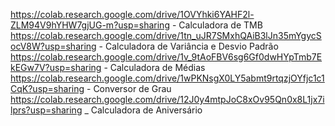 https://colab.research.google.com/drive/1OVYhki6YAHF2l-ZLM94V9hYHW7gjUG-m?usp=sharing - Calculadora de TMB
https://colab.research.google.com/drive/1tn_uJR7SMxhQAiB3lJn35mYgycSocV8W?usp=sharing - Calculadora de Variância e Desvio Padrão
https://colab.research.google.com/drive/1v_9tAoFBV6sg6Gf0dwHYpTmb7EkEGw7V?usp=sharing - Calculadora de Médias
https://colab.research.google.com/drive/1wPKNsgX0LY5abmt9rtqzjOYfjc1c1CqK?usp=sharing - Conversor de Grau
https://colab.research.google.com/drive/12J0y4mtpJoC8xOv95Qn0x8L1jx7ilprs?usp=sharing _ Calculadora de Aniversário
